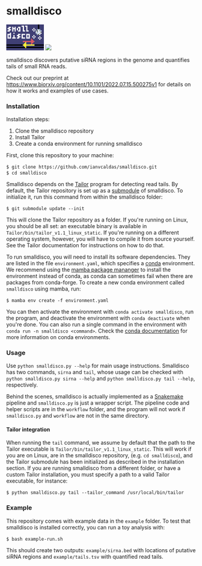 smalldisco
==========

<img src="misc/logo.png" width="100">

<img src="misc/logo2.png">

smalldisco discovers putative siRNA regions in the genome and quantifies tails of small RNA reads.

Check out our preprint at https://www.biorxiv.org/content/10.1101/2022.07.15.500275v1 for details on how it works and examples of use cases.

### Installation

Installation steps:

1. Clone the smalldisco repository
2. Install Tailor
3. Create a conda environment for running smalldisco

First, clone this repository to your machine:

```console
$ git clone https://github.com/ianvcaldas/smalldisco.git
$ cd smalldisco
```

Smalldisco depends on the [Tailor](https://github.com/jhhung/Tailor) program for detecting read tails. By default, the Tailor repository is set up as a [submodule](https://git-scm.com/book/en/v2/Git-Tools-Submodules) of smalldisco. To initialize it, run this command from within the smalldisco folder:

```console
$ git submodule update --init
```

This will clone the Tailor repository as a folder. If you're running on Linux, you should be all set: an executable binary is available in `Tailor/bin/tailor_v1.1_linux_static`. If you're running on a different operating system, however, you will have to compile it from source yourself. See the Tailor documentation for instructions on how to do that.

To run smalldisco, you will need to install its software dependencies. They are listed in the file `environment.yaml`, which specifies a [conda](https://docs.conda.io/en/latest/) environment. We recommend using the  [mamba package mananger](https://mamba.readthedocs.io/) to install the environment instead of conda, as conda can sometimes fail when there are packages from conda-forge. To create a new conda environment called `smalldisco` using mamba, run:

```console
$ mamba env create -f environment.yaml
```

You can then activate the environment with `conda activate smalldisco`, run the program, and deactivate the environment with `conda deactivate` when you're done. You can also run a single command in the environment with `conda run -n smalldisco <command>`. Check the [conda documentation](https://docs.conda.io/projects/conda/en/latest/user-guide/tasks/manage-environments.html) for more information on conda environments.

### Usage

Use `python smalldisco.py --help` for main usage instructions. Smalldisco has two commands, `sirna` and `tail`, whose usage can be checked with `python smalldisco.py sirna --help` and `python smalldisco.py tail --help`, respectively.

Behind the scenes, smalldisco is actually implemented as a [Snakemake](https://snakemake.readthedocs.io/en/stable/) pipeline and `smalldisco.py` is just a wrapper script. The pipeline code and helper scripts are in the `workflow` folder, and the program will not work if `smalldisco.py` and `workflow` are not in the same directory.

#### Tailor integration

When running the `tail` command, we assume by default that the path to the Tailor executable is `Tailor/bin/tailor_v1.1_linux_static`. This will work if you are on Linux, are in the smalldisco repository, (e.g. `cd smalldisco`), and the Tailor submodule has been initialized as described in the installation section. If you are running smalldisco from a different folder, or have a custom Tailor installation, you must specify a path to a valid Tailor executable, for instance:

```console
$ python smalldisco.py tail --tailor_command /usr/local/bin/tailor
```

### Example

This repository comes with example data in the `example` folder. To test that smalldisco is installed correctly, you can run a toy analysis with:

```console
$ bash example-run.sh
```
This should create two outputs: `example/sirna.bed` with locations of putative siRNA regions and `example/tails.tsv` with quantified read tails.
